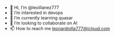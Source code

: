 - 👋 Hi, I’m @leoillanez777
- 👀 I’m interested in devops
- 🌱 I’m currently learning quasar
- 💞️ I’m looking to collaborate on AI
- 📫 How to reach me leonardoilla777@icloud.com

<!---
leoillanez777/leoillanez777 is a ✨ special ✨ repository because its `README.md` (this file) appears on your GitHub profile.
You can click the Preview link to take a look at your changes.
--->
